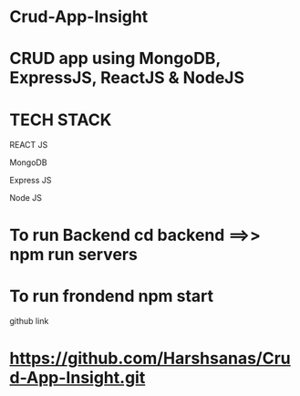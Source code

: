 # Crud-App-Insight

# CRUD app using MongoDB, ExpressJS, ReactJS & NodeJS

<h1>TECH STACK</h1>

<p>REACT JS</p>

<p>MongoDB</p>

<p>Express JS</p>

<p>Node JS</p>

# To run Backend cd backend ==>> npm run servers

# To run frondend npm start

github link 
# <a href="https://github.com/Harshsanas/Crud-App-Insight.git"> https://github.com/Harshsanas/Crud-App-Insight.git